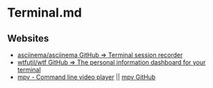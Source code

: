 # Terminal.md

## Websites

* [asciinema/asciinema GitHub => Terminal session recorder](https://github.com/asciinema/asciinema)
* [wtfutil/wtf GitHub => The personal information dashboard for your terminal](https://github.com/wtfutil/wtf)
* [mpv - Command line video player](https://mpv.io/) || [mpv GitHub](https://github.com/mpv-player/mpv)

